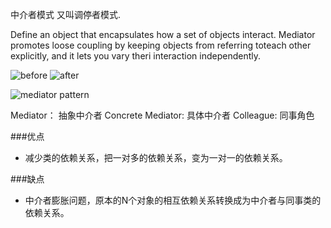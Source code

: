 中介者模式 又叫调停者模式.

Define an object that encapsulates how a set of objects interact. Mediator promotes loose coupling by keeping objects from referring toteach other explicitly, and it lets you vary theri interaction independently.

![before](http://incdn1.b0.upaiyun.com/2015/03/118de1e00034880d835a18c86ed4fda5.jpg)
![after](http://incdn1.b0.upaiyun.com/2015/03/c5bc6169f7d730306aa50f592754334e.jpg)

![mediator pattern](http://images.cnitblog.com/blog/449064/201411/072158245813715.jpg)

Mediator： 抽象中介者
Concrete Mediator: 具体中介者
Colleague: 同事角色

###优点
  - 减少类的依赖关系，把一对多的依赖关系，变为一对一的依赖关系。

###缺点
  - 中介者膨胀问题，原本的N个对象的相互依赖关系转换成为中介者与同事类的依赖关系。
  
  
